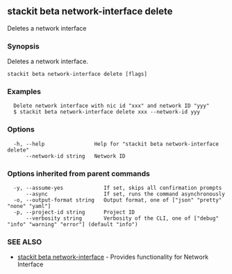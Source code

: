 ## stackit beta network-interface delete

Deletes a network interface

### Synopsis

Deletes a network interface.

```
stackit beta network-interface delete [flags]
```

### Examples

```
  Delete network interface with nic id "xxx" and network ID "yyy"
  $ stackit beta network-interface delete xxx --network-id yyy
```

### Options

```
  -h, --help                Help for "stackit beta network-interface delete"
      --network-id string   Network ID
```

### Options inherited from parent commands

```
  -y, --assume-yes             If set, skips all confirmation prompts
      --async                  If set, runs the command asynchronously
  -o, --output-format string   Output format, one of ["json" "pretty" "none" "yaml"]
  -p, --project-id string      Project ID
      --verbosity string       Verbosity of the CLI, one of ["debug" "info" "warning" "error"] (default "info")
```

### SEE ALSO

* [stackit beta network-interface](./stackit_beta_network-interface.md)	 - Provides functionality for Network Interface

